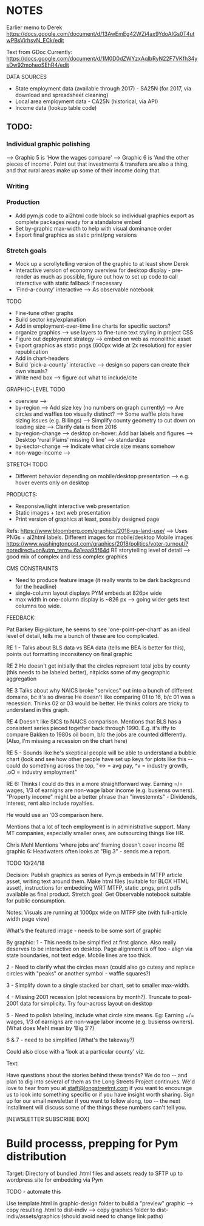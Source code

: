 # NOTES

Earlier memo to Derek
https://docs.google.com/document/d/13AwEmEg42WZi4ax9YdoAIGs0T4utwPBsVirhsvN_ECk/edit

Text from GDoc
Currently: https://docs.google.com/document/d/1M0D0dZWYzxAqlbRyN22F7VKfh34ysDw92moheoSEhR4/edit

DATA SOURCES
- State employment data (available through 2017) - SA25N (for 2017, via download and spreadsheet cleaning)
- Local area employment data - CA25N (historical, via API)
- Income data (lookup table code)

## TODO:  

### Individual graphic polishing

--> Graphic 5 is 'How the wages compare'
--> Graphic 6 is 'And the other pieces of income'. Point out that investments & transfers are also a thing, and that rural areas make up some of their income doing that.



### Writing

### Production
- Add pym.js code to ai2html code block so individual graphics export as complete packages ready for a standalone embed
- Set by-graphic max-width to help with visual dominance order
- Export final graphics as static print/png versions

### Stretch goals
- Mock up a scrollytelling version of the graphic to at least show Derek
- Interactive version of economy overview for desktop display - pre-render as much as possible, figure out how to set up code to call interactive with static fallback if necessary
- 'Find-a-county' interactive --> As observable notebook

TODO
- Fine-tune other graphs
- Build sector key/explanation
- Add in employment-over-time line charts for specific sectors?
- organize graphics --> use layers to fine-tune text styling in project CSS
- Figure out deployment strategy --> embed on web as monolithic asset
- Export graphics as static pngs (600px wide at 2x resolution) for easier republication
- Add in chart-headers
- Build 'pick-a-county' interactive --> design so papers can create their own visuals?  
- Write nerd box --> figure out what to include/cite


GRAPHIC-LEVEL TODO
- overview 
    -->
- by-region
    --> Add size key (no numbers on graph currently)
    --> Are circles and waffles too visually distinct?
    --> Some waffle plots have sizing issues (e.g. Billings)
    --> Simplify county geometry to cut down on loading size
    --> Clarify data is from 2016
- by-region-change
    --> desktop on-hover: Add bar labels and figures
    --> Desktop 'rural Plains' missing 0 line' --> standardize
- by-sector-change
    --> Indicate what circle size means somehow
- non-wage-income
    --> 

STRETCH TODO
- Different behavior depending on mobile/desktop presentation --> e.g. hover events only on desktop

PRODUCTS:
- Responsive/light interactive web presentation
- Static images + text web presentation
- Print version of graphics at least, possibly designed page


Refs:
https://www.bloomberg.com/graphics/2018-us-land-use/
--> Uses PNGs + ai2html labels. Different images for mobile/desktop
Mobile images 
https://www.washingtonpost.com/graphics/2018/politics/voter-turnout/?noredirect=on&utm_term=.6a1eaa95f64d
RE storytelling level of detail --> good mix of complex and less complex graphics

CMS CONSTRAINTS
- Need to produce feature image (it really wants to be dark background for the headline)
- single-column layout displays PYM embeds at 826px wide
- max width in one-column display is ~826 px --> going wider gets text columns too wide.


FEEDBACK:

Pat Barkey
Big-picture, he seems to see 'one-point-per-chart' as an ideal level of detail, tells me a bunch of these are too complicated.

RE 1 - Talks about BLS data vs BEA data (tells me BEA is better for this), points out formatting inconsitency on final graphic

RE 2 He doesn't get initially that the circles represent total jobs by county (this needs to be labeled better), nitpicks some of my geographic aggregation

RE 3 Talks about why NAICS broke "services" out into a bunch of different domains, bc it's so diverse
He doesn't like comparing 01 to 16, b/c 01 was a recession. Thinks 02 or 03 would be better.
He thinks colors are tricky to understand in this graph.

RE 4 Doesn't like SICS to NAICS comparison. Mentions that BLS has a consistent series pieced together back through 1990. E.g. it's iffy to compare Bakken to 1980s oil boom, b/c the jobs are counted differently.
(Also, I'm missing a recession on the chart here)

RE 5 - Sounds like he's skeptical people will be able to understand a bubble chart (look and see how other people have set up keys for plots like this -- could do something across the top, "<-> = avg pay, ^v = industry growth, .oO = industry employment"

RE 6: Thinks I could do this in a more straightforward way. Earning =/= wages, 1/3 of earnigns are non-wage labor income (e.g. busienss owners). "Property income" might be a better phrase than "investemnts" - Dividends, interest, rent also include royalties.

He would use an '03 comparison here.

Mentions that a lot of tech employment is in administrative support. Many MT companies, especially smaller ones, are outsourcing things like HR.

Chris Mehl
Mentions 'where jobs are' framing doesn't cover income
RE graphic 6: Headwaters often looks at "Big 3" - sends me a report.

TODO 10/24/18

Decision: Publish graphics as series of Pym.js embeds in MTFP article asset, writing text around them.
Make html files (suitable for BLOX HTML asset), instructions for embedding WRT MTFP, static .pngs, print pdfs available as final product. Stretch goal: Get Observable notebook suitable for public consumption.

Notes: Visuals are running at 1000px wide on MTFP site (with full-article width page view)

What's the featured image - needs to be some sort of graphic



By graphic:
1 - This needs to be simplified at first glance. Also really deserves to be interactive on desktop. Page alignment is off too - align via state boundaries, not text edge. Mobile lines are too thick.

2 - Need to clarify what the circles mean (could also go cutesy and replace circles with "peaks" or another symbol - waffle squares?)

3 - Simplify down to a single stacked bar chart, set to smaller max-width.

4 - Missing 2001 recession (plot recessions by month?). Truncate to post-2001 data for simplicity. Try four-across layout on desktop

5 - Need to polish labeling, include what circle size means. Eg: Earning =/= wages, 1/3 of earnigns are non-wage labor income (e.g. busienss owners). (What does Mehl mean by 'Big 3'?)

6 & 7 - need to be simplified (What's the takeway?)

Could also close with a 'look at a particular county' viz.

Text:



Have questions about the stories behind these trends? We do too -- and plan to dig into several of them as the Long Streets Project continues. We'd love to hear from you at staff@longstreetmt.com if you want to encourage us to look into something specific or if you have insight worth sharing. Sign up for our email newsletter if you want to follow along, too -- the next installment will discuss some of the things these numbers can't tell you.

[NEWSLETTER SUBSCRIBE BOX]

# Build processs, prepping for Pym distribution

Target: Directory of bundled .html files and assets ready to SFTP up to wordpress site for embedding via Pym

TODO - automate this

Use template.html in graphic-design folder to build a "preview" graphic
--> copy resulting .html to dist-indiv
--> copy graphics folder to dist-indiv/assets/graphics (should avoid need to change link paths)